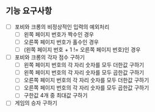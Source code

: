 ## 기능 요구사항

- [ ] 포비와 크롱의 비정상적인 입력의 예외처리
    - [ ] 왼쪽 페이지 번호가 짝수인 경우
    - [ ] 오른쪽 페이지 번호가 홀수인 경우
    - [ ] (왼쪽 페이지 번호 + 1 != 오른쪽 페이지 번호)인 경우
- [ ] 포비와 크롱의 각자 점수 구하기
    - [ ] 왼쪽 페이지 번호의 각 자리 숫자를 모두 더한값 구하기
    - [ ] 왼쪽 페이지 번호의 각 자리 숫자를 모두 곱한값 구하기
    - [ ] 오른쪽 페이지 번호의 각 자리 숫자를 모두 더한값 구하기
    - [ ] 오른쪽 페이지 번호의 각 자리 숫자를 모두 곱한값 구하기
    - [ ] 구한값 4개 중 최대값 구하기
- [ ] 게임의 승자 구하기